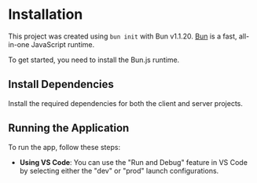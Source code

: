 # Installation

This project was created using `bun init` with Bun v1.1.20. [Bun](https://bun.sh) is a fast, all-in-one JavaScript runtime.

To get started, you need to install the Bun.js runtime.

## Install Dependencies

Install the required dependencies for both the client and server projects.

## Running the Application

To run the app, follow these steps:

- **Using VS Code**: You can use the "Run and Debug" feature in VS Code by selecting either the "dev" or "prod" launch configurations.
